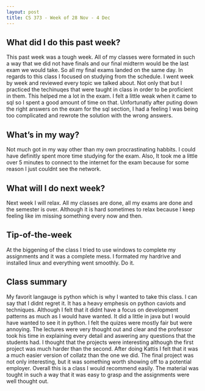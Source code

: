 ```yaml
---
layout: post
title: CS 373 - Week of 28 Nov - 4 Dec
---
```

## What did I do this past week?
This past week was a tough week. All of my classes were formated in such a way that we did not have finals and our final midterm would be the last exam we would take. So all my final exams landed on the same day. In regards to this class I focused on studying from the schedule. I went week by week and reviewed every topic we talked about. Not only that but I practiced the techinuqes that were taught in class in order to be proficient in them. This helped me a lot in the exam. I felt a little weak when it came to sql so I spent a good amount of time on that. Unfortunatly after puting down the right answers on the exam for the sql section, I had a feeling I was being too complicated and rewrote the solution with the wrong answers.

## What’s in my way?
Not much got in my way other than my own procrastinating habbits. I could have definitly spent more time studying for the exam. Also, It took me a little over 5 minutes to connect to the internet for the exam because for some reason I just couldnt see the network.

## What will I do next week?
Next week I will relax. All my classes are done, all my exams are done and the semester is over. Although it is hard sometimes to relax because I keep feeling like im missing something every now and then.

## Tip-of-the-week
At the biggening of the class I tried to use windows to complete my assignments and it was a complete mess. I formated my hardrive and installed linux and everything went smoothly. Do it.

## Class summary
My favorit langauge is python which is why I wanted to take this class. I can say that I didnt regret it. It has a heavy emphesis on python caviots and techniques. Although I felt that it didnt have a focus on development patterns as much as I would have wanted. It did a little in java but I would have wanted to see it in python. I felt the quizes were mostly fair but were annoying. The lectures were very thought out and clear and the professor took his time in explaining every detail and aswering any questions that the students had. I thought that the projects were interesting although the first project was much harder than the second. After doing Kattis I felt that it was a much easier version of collatz than the one we did. The final project was not only interesting, but it was something worth showing off to a potential employer. Overall this is a class I would recommend easily. The material was tought in such a way that it was easy to grasp and the assignments were well thought out.

